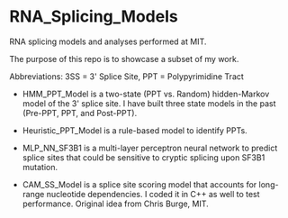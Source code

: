 # RNA_Splicing_Models
RNA splicing models and analyses performed at MIT.

The purpose of this repo is to showcase a subset of my work.

Abbreviations: 3SS = 3' Splice Site, PPT = Polypyrimidine Tract

  - HMM_PPT_Model is a two-state (PPT vs. Random) hidden-Markov model of the 3' splice site. I have built three state models in the past (Pre-PPT, PPT, and Post-PPT).
  
  - Heuristic_PPT_Model is a rule-based model to identify PPTs.

  - MLP_NN_SF3B1 is a multi-layer perceptron neural network to predict splice sites that could be sensitive to cryptic splicing upon SF3B1 mutation.

  - CAM_SS_Model is a splice site scoring model that accounts for long-range nucleotide dependencies. I coded it in C++ as well to test performance. Original idea from Chris Burge, MIT.

